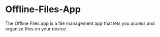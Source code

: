 # Offline-Files-App
The Offline Files app is a file management app that lets you access and organize files on your device
